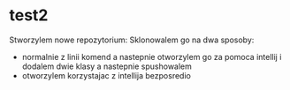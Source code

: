# test2

Stworzylem nowe repozytorium: 
Sklonowalem go na dwa sposoby:
- normalnie z linii komend a nastepnie otworzylem go za pomoca intellij i dodalem dwie
klasy a nastepnie spushowalem
- otworzylem korzystajac z intellija bezposredio 
